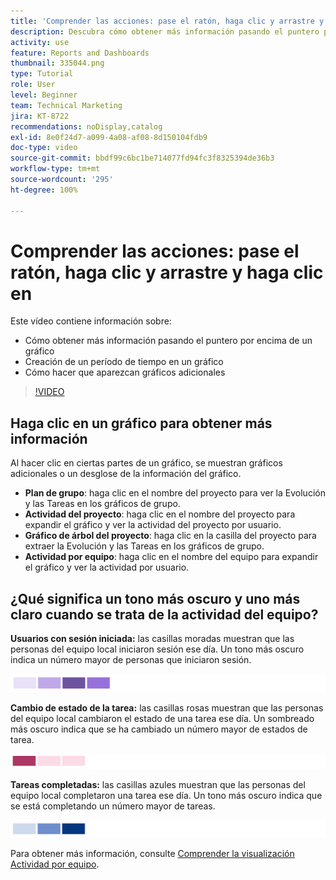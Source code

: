 ```yaml
---
title: 'Comprender las acciones: pase el ratón, haga clic y arrastre y haga clic en'
description: Descubra cómo obtener más información pasando el puntero por encima de un gráfico, creando un período de tiempo en un gráfico y haciendo que aparezcan gráficos adicionales, todo en [!UICONTROL Análisis mejorado].
activity: use
feature: Reports and Dashboards
thumbnail: 335044.png
type: Tutorial
role: User
level: Beginner
team: Technical Marketing
jira: KT-8722
recommendations: noDisplay,catalog
exl-id: 8e0f24d7-a099-4a08-af08-8d150104fdb9
doc-type: video
source-git-commit: bbdf99c6bc1be714077fd94fc3f8325394de36b3
workflow-type: tm+mt
source-wordcount: '295'
ht-degree: 100%

---
```


# Comprender las acciones: pase el ratón, haga clic y arrastre y haga clic en

Este vídeo contiene información sobre:

* Cómo obtener más información pasando el puntero por encima de un gráfico
* Creación de un período de tiempo en un gráfico
* Cómo hacer que aparezcan gráficos adicionales

>[!VIDEO](https://video.tv.adobe.com/v/335044/?quality=12&learn=on&enablevpops=1)

## Haga clic en un gráfico para obtener más información

Al hacer clic en ciertas partes de un gráfico, se muestran gráficos adicionales o un desglose de la información del gráfico.

* **Plan de grupo**: haga clic en el nombre del proyecto para ver la Evolución y las Tareas en los gráficos de grupo.
* **Actividad del proyecto**: haga clic en el nombre del proyecto para expandir el gráfico y ver la actividad del proyecto por usuario.
* **Gráfico de árbol del proyecto**: haga clic en la casilla del proyecto para extraer la Evolución y las Tareas en los gráficos de grupo.
* **Actividad por equipo**: haga clic en el nombre del equipo para expandir el gráfico y ver la actividad por usuario.

## ¿Qué significa un tono más oscuro y uno más claro cuando se trata de la actividad del equipo?

**Usuarios con sesión iniciada:** las casillas moradas muestran que las personas del equipo local iniciaron sesión ese día. Un tono más oscuro indica un número mayor de personas que iniciaron sesión.

![Imagen de casillas moradas sombreadas](assets/purple-shaded-boxes.png)

**Cambio de estado de la tarea:** las casillas rosas muestran que las personas del equipo local cambiaron el estado de una tarea ese día. Un sombreado más oscuro indica que se ha cambiado un número mayor de estados de tarea.

![Imagen de casillas rosas sombreadas](assets/pink-shaded-boxes.png)

**Tareas completadas:** las casillas azules muestran que las personas del equipo local completaron una tarea ese día. Un tono más oscuro indica que se está completando un número mayor de tareas.

![Imagen de casillas azules sombreadas](assets/blue-shaded-boxes.png)

Para obtener más información, consulte [Comprender la visualización Actividad por equipo](https://experienceleague.adobe.com/docs/workfront/using/reporting/enhanced-analytics/activity-by-team-overview.html?lang=es).
